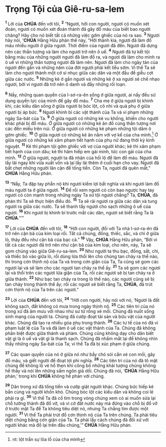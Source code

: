 # Trọng Tội của Giê-ru-sa-lem
<sup><b>1</b></sup> Lời của **CHÚA** đến với tôi, <sup><b>2</b></sup> “Ngươi, hỡi con người, ngươi có muốn xét đoán, ngươi có muốn xét đoán thành đã gây đổ máu của biết bao người chăng? Hãy cho nó biết tất cả những việc gớm ghiếc của nó ra sao. <sup><b>3</b></sup> Ngươi hãy nói, ‘**CHÚA** Hằng Hữu phán thế này, “Hỡi thành kia, ngươi đã làm đổ máu nhiều người ở giữa ngươi. Thời điểm của ngươi đã đến. Ngươi đã dựng nên các thần tượng và làm cho ngươi trở nên ô uế. <sup><b>4</b></sup> Ngươi đã tự kết tội bằng máu của những người ngươi đã làm đổ ra, và ngươi đã làm cho mình ra ô uế vì những thần tượng ngươi đã làm nên. Ngươi đã làm cho ngày tàn của ngươi đến gần và những năm của đời ngươi phải kết liễu sớm. Vì thế Ta sẽ làm cho ngươi thành một cớ sỉ nhục giữa các dân và một đầu đề giễu cợt giữa các nước. <sup><b>5</b></sup> Những kẻ ở gần ngươi và những kẻ ở xa ngươi sẽ chế nhạo ngươi, bởi vì ngươi đã trở nên ô danh và đầy những rối loạn.

<sup><b>6</b></sup> Nầy, những quan quyền của I-sơ-ra-ên sống ở giữa ngươi, ai nấy đều sử dụng quyền lực của mình để gây đổ máu. <sup><b>7</b></sup> Cha mẹ ở giữa ngươi bị khinh khi, các kiều dân sống ở giữa ngươi bị bóc lột, cô nhi và quả phụ ở giữa ngươi bị áp bức. <sup><b>8</b></sup> Ngươi khinh bỉ các vật thánh của Ta và vi phạm những ngày Sa-bát của Ta. <sup><b>9</b></sup> Ở giữa ngươi có những kẻ vu khống, khiến cho người khác phải bị đổ máu. Ở giữa ngươi có những kẻ ăn đồ cúng thần tượng nơi các đền miếu trên núi. Ở giữa ngươi có những kẻ phạm những tội dâm ô gớm ghiếc. <sup><b>10</b></sup> Ở giữa ngươi có những kẻ ăn nằm với vợ kế của cha mình.[^1-ebfb653c-9f4e-4d40-b9f6-e60ef44fdb0a] Ở giữa ngươi có những kẻ xâm phạm tiết hạnh của phụ nữ đang thời kỳ kinh nguyệt. <sup><b>11</b></sup> Kẻ thì phạm tội gớm ghiếc với vợ của người khác; kẻ thì xâm phạm tiết hạnh của con dâu; kẻ thì hãm hiếp em gái mình, tức con gái của cha mình. <sup><b>12</b></sup> Ở giữa ngươi, người ta đã nhận của hối lộ để làm đổ máu. Ngươi đã lấy lãi ngay khi vừa xuất vốn và lại lấy lãi thêm ở cuối hạn cho vay. Ngươi đã bắt chẹt những người lân cận để tống tiền. Còn Ta, ngươi đã quên mất,” **CHÚA** Hằng Hữu phán.

<sup><b>13</b></sup> “Nầy, Ta đập tay phẫn nộ khi ngươi kiếm lợi bất nghĩa và khi ngươi làm đổ máu người ta ở giữa ngươi. <sup><b>14</b></sup> Để rồi xem ngươi có còn bạo ngược hay tay ngươi có còn mạnh trong những ngày Ta xử tội ngươi chăng? Ta, **CHÚA**, đã phán thì Ta sẽ thực hiện điều đó. <sup><b>15</b></sup> Ta sẽ rải ngươi ra giữa các dân và tung ngươi ra giữa các nước. Ta sẽ thanh tẩy ngươi cho sạch những ô uế của ngươi. <sup><b>16</b></sup> Khi ngươi bị khinh bỉ trước mắt các dân, ngươi sẽ biết rằng Ta là **CHÚA**.”’”

<sup><b>17</b></sup> Lời của **CHÚA** đến với tôi, <sup><b>18</b></sup> “Hỡi con người, đối với Ta nhà I-sơ-ra-ên đã trở nên cặn bã của kim loại rồi. Tất cả chúng, đồng, thiếc, sắc, và chì ở giữa lò, thảy đều như cặn bã của bạc cả.” <sup><b>19</b></sup> Vậy, **CHÚA** Hằng Hữu phán, “Bởi vì tất cả các ngươi đã trở nên như cặn bã của kim loại, cho nên, này, Ta sẽ gom chúng vào giữa Giê-ru-sa-lem. <sup><b>20</b></sup> Như người ta thu bạc, đồng, sắt, chì, và thiếc bỏ vào giữa lò, rồi dùng lửa thổi lên cho chúng tan chảy ra thể nào, thì trong cơn thịnh nộ của Ta và trong cơn giận của Ta, Ta cũng sẽ gom các ngươi lại và sẽ làm cho các ngươi tan chảy ra thể ấy. <sup><b>21</b></sup> Ta sẽ gom các ngươi lại và thổi trên các ngươi lửa giận của Ta, rồi các ngươi sẽ bị tan chảy ra ở giữa thành. <sup><b>22</b></sup> Như bạc tan chảy ra trong lò thể nào, các ngươi cũng sẽ bị tan chảy trong thành thể ấy; rồi các ngươi sẽ biết rằng Ta, **CHÚA**, đã trút cơn thịnh nộ của Ta trên các ngươi.”

<sup><b>23</b></sup> Lời của **CHÚA** đến với tôi, <sup><b>24</b></sup> “Hỡi con người, hãy nói với nó, ‘Ngươi là đất không sạch, đất không có mưa trong ngày thịnh nộ. <sup><b>25</b></sup> Các tiên tri của nó trong xứ đã âm mưu với nhau như sư tử rống xé mồi. Chúng đã nuốt sống sinh mạng của người ta. Chúng đã cướp đoạt tài sản và bửu vật của người khác. Chúng đã tạo ra nhiều góa phụ trong thành. <sup><b>26</b></sup> Các tư tế của nó đã vi phạm luật lệ của Ta và đã làm ô uế các vật thánh của Ta. Chúng đã không phân biệt được giữa thánh và phàm. Chúng cũng không dạy cho dân biết vật gì là ô uế và vật gì là thanh sạch. Chúng đã nhắm mắt lại để không nhìn thấy những ngày Sa-bát của Ta; vì thế Ta đã bị xúc phạm ở giữa chúng.

<sup><b>27</b></sup> Các quan quyền của nó ở giữa nó như bầy chó sói cắn xé con mồi, gây đổ máu, và giết người để đoạt lợi phi nghĩa. <sup><b>28</b></sup> Các tiên tri của nó đã tô mặt chúng để không lộ vẻ hổ thẹn khi công bố những khải tượng chúng không hề thấy và nói lên những sấm ngôn giả dối. Chúng đã nói, ‘**CHÚA** Hằng Hữu phán,’ trong khi **CHÚA** không hề phán với chúng.

<sup><b>29</b></sup> Dân trong xứ đã tống tiền và cướp giật người khác. Chúng bức hiếp kẻ bần cùng và người khốn khó. Chúng bóc lột các kiều dân và không coi lẽ phải ra gì. <sup><b>30</b></sup> Vì thế Ta đã cố tìm trong vòng chúng xem có ai muốn sửa lại chỗ tường thành đã đổ vỡ, và vì cớ đất nước này mà đứng vào chỗ bị đổ vỡ ở trước mặt Ta để Ta không tiêu diệt nó, nhưng Ta chẳng tìm được một người. <sup><b>31</b></sup> Vì thế Ta phải trút đổ cơn thịnh nộ của Ta trên chúng. Ta phải tiêu diệt chúng bằng cơn giận của Ta. Ta phải lấy cách chúng đã đối xử với người khác mà đổ lại trên đầu chúng,’” **CHÚA** Hằng Hữu phán.

[^1-ebfb653c-9f4e-4d40-b9f6-e60ef44fdb0a]: nt: lột trần sự lõa lồ của cha mình